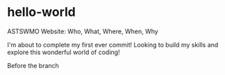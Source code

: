 # hello-world
ASTSWMO Website: Who, What, Where, When, Why

I'm about to complete my first ever commit!  Looking to build my skills and explore this wonderful world of coding!

Before the branch
